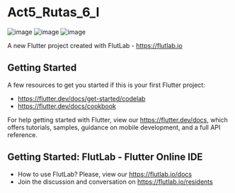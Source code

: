 # Act5_Rutas_6_I

![image](https://github.com/user-attachments/assets/fe52166c-7aa7-4478-8089-eaaeb0f07b99)
![image](https://github.com/user-attachments/assets/fdb18adb-1f01-4ef2-9cda-6a37f4f9b170)
![image](https://github.com/user-attachments/assets/8959b8b7-6cac-4f4c-ad93-6b37e9985936)


A new Flutter project created with FlutLab - https://flutlab.io

## Getting Started

A few resources to get you started if this is your first Flutter project:

- https://flutter.dev/docs/get-started/codelab
- https://flutter.dev/docs/cookbook

For help getting started with Flutter, view our
https://flutter.dev/docs, which offers tutorials,
samples, guidance on mobile development, and a full API reference.

## Getting Started: FlutLab - Flutter Online IDE

- How to use FlutLab? Please, view our https://flutlab.io/docs
- Join the discussion and conversation on https://flutlab.io/residents
